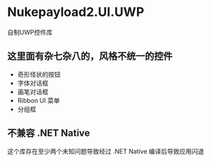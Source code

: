 # Nukepayload2.UI.UWP
自制UWP控件库

## 这里面有杂七杂八的，风格不统一的控件
* 奇形怪状的按钮
* 字体对话框
* 画笔对话框
* Ribbon UI 菜单
* 分组框

## 不兼容 .NET Native
这个库存在至少两个未知问题导致经过 .NET Native 编译后导致应用闪退
